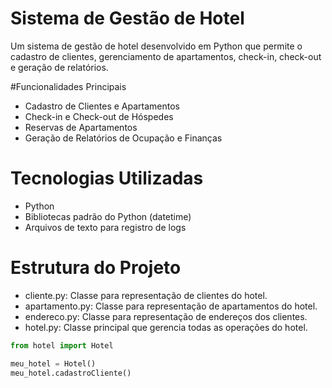 # Sistema de Gestão de Hotel

Um sistema de gestão de hotel desenvolvido em Python que permite o cadastro de clientes, gerenciamento de apartamentos, check-in, check-out e geração de relatórios.

#Funcionalidades Principais
- Cadastro de Clientes e Apartamentos
- Check-in e Check-out de Hóspedes
- Reservas de Apartamentos
- Geração de Relatórios de Ocupação e Finanças

# Tecnologias Utilizadas
- Python
- Bibliotecas padrão do Python (datetime)
- Arquivos de texto para registro de logs

# Estrutura do Projeto
- cliente.py: Classe para representação de clientes do hotel.
- apartamento.py: Classe para representação de apartamentos do hotel.
- endereco.py: Classe para representação de endereços dos clientes.
- hotel.py: Classe principal que gerencia todas as operações do hotel.

```python
from hotel import Hotel

meu_hotel = Hotel()
meu_hotel.cadastroCliente()

